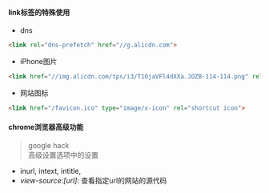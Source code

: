 #### link标签的特殊使用
* dns
```html
<link rel="dns-prefetch" href="//g.alicdn.com">
```
* iPhone图片
```html
<link href="//img.alicdn.com/tps/i3/T1OjaVFl4dXXa.JOZB-114-114.png" rel="apple-touch-icon-precomposed">
```
* 网站图标
```html
<link href="/favicon.ico" type="image/x-icon" rel="shortcut icon">
```

#### chrome浏览器高级功能
> google hack  
高级设置选项中的设置
* inurl, intext, intitle, 
* _view-source:[url]_: 查看指定url的网站的源代码

